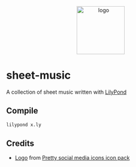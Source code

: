 <div align="center">
    <img src="https://cdn0.iconfinder.com/data/icons/customicondesignsocialmedia1shadow/256/music.png" alt="logo" height="128">
</div>

# sheet-music

A collection of sheet music written with [LilyPond](https://lilypond.org)

## Compile

```zsh
lilypond x.ly
```

## Credits

- [Logo][1] from [Pretty social media icons icon pack][2]

[1]: https://www.iconfinder.com/icons/67452/music_icon
[2]: https://www.iconfinder.com/iconsets/customicondesignsocialmedia1shadow
